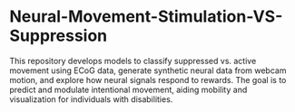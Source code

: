 # Neural-Movement-Stimulation-VS-Suppression

This repository develops models to classify suppressed vs. active movement using ECoG data, generate synthetic neural data from webcam motion, and explore how neural signals respond to rewards. The goal is to predict and modulate intentional movement, aiding mobility and visualization for individuals with disabilities.
